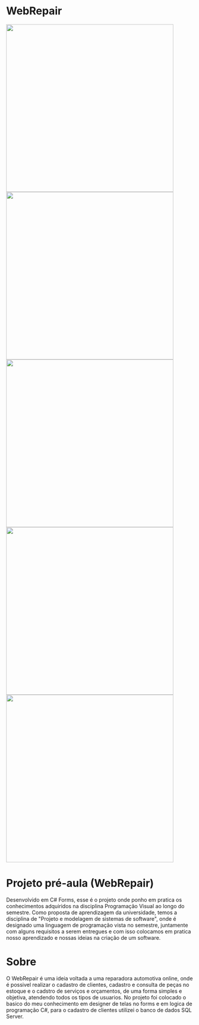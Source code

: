 # WebRepair

<div align="left">
  <img src="https://user-images.githubusercontent.com/69610422/138192286-a0329fe8-c3e8-4699-8a96-691712f67c15.JPG" width="450px" />
  <img src="https://user-images.githubusercontent.com/69610422/138192361-c76cfa37-7258-4326-a990-ca5fbb017c81.JPG" width="450px" />
  <img src="https://user-images.githubusercontent.com/69610422/138192525-1657bc6f-f692-4f11-9780-a505fcccdbdd.JPG" width="450px" />
  <img src="https://user-images.githubusercontent.com/69610422/138192713-ff9f5aa5-6bed-462d-9d18-d778093382b7.JPG" width="450px" />
  <img src="https://user-images.githubusercontent.com/69610422/138193046-2ff24e8b-c91a-4704-a410-9f32dbc94d43.JPG" width="450px" />
</div>  
  
# Projeto pré-aula (WebRepair)

Desenvolvido em C# Forms, esse é o projeto onde ponho em pratica os conhecimentos adquiridos na disciplina Programação Visual ao longo do semestre. Como proposta de aprendizagem 
da universidade, temos a disciplina de "Projeto e modelagem de sistemas de software", onde é designado uma linguagem de programação vista no semestre, juntamente com alguns 
requisitos a serem entregues e com isso colocamos em pratica nosso aprendizado e nossas ideias na criação de um software.

# Sobre

O WebRepair é uma ideia voltada a uma reparadora automotiva online, onde é possivel realizar o cadastro de clientes, cadastro e consulta de peças no estoque e o cadstro de serviços e orçamentos, de uma forma simples e objetiva, atendendo todos os tipos de usuarios. No projeto foi colocado o basico do meu conhecimento em designer de telas no forms e em logica de programação C#, para o cadastro de clientes utilizei o banco de dados SQL Server.    

